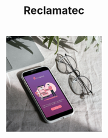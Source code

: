 
<h1 align="center">
    Reclamatec
</h1>

<br>

<p align="center">
  <img src=".github/smartm.jpg" width="50%">
</p>





